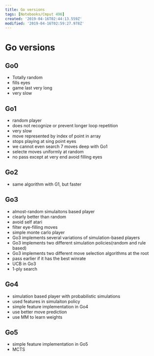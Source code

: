 ```yaml
---
title: Go versions
tags: [Notebooks/Cmput 496]
created: '2019-04-16T02:44:13.559Z'
modified: '2019-04-16T02:59:27.978Z'
---
```


# Go versions 
## Go0
* Totally random
* fills eyes
* game last very long
* very slow

## Go1
* random player
* does not recognize or prevent longer loop repetition
* very slow
* move represented by index of point in array
* stops playing at sing point eyes
* we cannot even search 7 moves deep with Go1
* selecte moves uniformly at random 
* no pass except at very end avoid filling eyes

## Go2
* same algorithm with G1, but faster

## Go3
* almost-random simulaitons based player
* clearly better than random
* avoid self atari
* filter eye-filling moves
* simple monte carlo player
* Go3 implements several variations of simulation-based players
* Go3 implements two different simulation policies(random and rule based)
* Go3 implements two different move selection algorithms at the root
* pass earlier if it has the best winrate
* UCB in Go3
* 1-ply search

## Go4
* simulation based player with probabilistic simulations
* used features in simulaiton policy
* simple feature implementation in Go4
* use better move prediction
* use MM to learn weights

## Go5
* simple feature implementation in Go5
* MCTS
